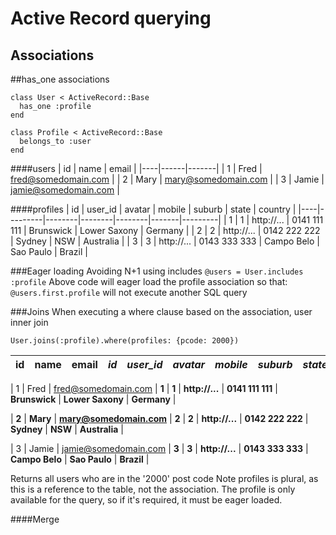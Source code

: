 Active Record querying
======================

Associations
------------

##has_one associations

```
class User < ActiveRecord::Base
  has_one :profile
end
```
```
class Profile < ActiveRecord::Base
  belongs_to :user
end
```

####users
| id | name | email |
|----|------|-------|
| 1 | Fred | fred@somedomain.com |
| 2 | Mary | mary@somedomain.com |
| 3 | Jamie | jamie@somedomain.com |

####profiles
| id | user_id | avatar | mobile | suburb | state | country |
|----|---------|--------|--------|--------|-------|---------|
| 1 | 1 | http://... | 0141 111 111 | Brunswick | Lower Saxony | Germany |
| 2 | 2 | http://... | 0142 222 222 | Sydney | NSW | Australia |
| 3 | 3 | http://... | 0143 333 333 | Campo Belo | Sao Paulo | Brazil |

###Eager loading
Avoiding N+1 using includes
`@users = User.includes :profile`
Above code will eager load the profile association so that:
`@users.first.profile`
will not execute another SQL query

###Joins
When executing a where clause based on the association, user inner join

```
User.joins(:profile).where(profiles: {pcode: 2000})
```

| id | name | email | *id* | *user_id* | *avatar* | *mobile* | *suburb* | *state* | *country* |
|----|------|-------|------|-----------|----------|----------|----------|---------|-----------|

| 1 | Fred | fred@somedomain.com | **1** | **1** | **http://...** | **0141 111 111** | **Brunswick** | **Lower Saxony** | **Germany** |

| **2** | **Mary** | **mary@somedomain.com** | **2** | **2** | **http://...** | **0142 222 222** | **Sydney** | **NSW** | **Australia** |

| 3 | Jamie | jamie@somedomain.com | **3** | **3** | **http://...** | **0143 333 333** | **Campo Belo** | **Sao Paulo** | **Brazil** |


Returns all users who are in the '2000' post code
Note profiles is plural, as this is a reference to the table, not the
association. The profile is only available for the query, so if it's required,
it must be eager loaded.

####Merge

